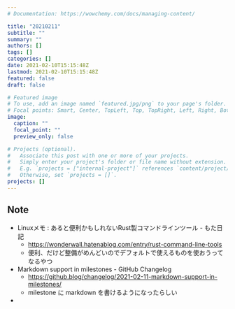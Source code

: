 ```yaml
---
# Documentation: https://wowchemy.com/docs/managing-content/

title: "20210211"
subtitle: ""
summary: ""
authors: []
tags: []
categories: []
date: 2021-02-10T15:15:48Z
lastmod: 2021-02-10T15:15:48Z
featured: false
draft: false

# Featured image
# To use, add an image named `featured.jpg/png` to your page's folder.
# Focal points: Smart, Center, TopLeft, Top, TopRight, Left, Right, BottomLeft, Bottom, BottomRight.
image:
  caption: ""
  focal_point: ""
  preview_only: false

# Projects (optional).
#   Associate this post with one or more of your projects.
#   Simply enter your project's folder or file name without extension.
#   E.g. `projects = ["internal-project"]` references `content/project/deep-learning/index.md`.
#   Otherwise, set `projects = []`.
projects: []
---
```


## Note

* Linuxメモ : あると便利かもしれないRust製コマンドラインツール - もた日記
  * https://wonderwall.hatenablog.com/entry/rust-command-line-tools
  * 便利、だけど整備がめんどいのでデフォルトで使えるものを使おうってなるやつ
* Markdown support in milestones - GitHub Changelog
  * https://github.blog/changelog/2021-02-11-markdown-support-in-milestones/
  * milestone に markdown を書けるようになったらしい
* 